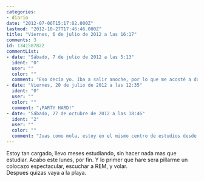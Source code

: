 ```yaml
---
categories:
- diario
date: "2012-07-06T15:17:02.000Z"
lastmod: "2012-10-27T17:46:46.000Z"
title: "Viernes, 6 de julio de 2012 a las 16:17"
comments: 3
id: 1341587822
commentList:
- date: "Sábado, 7 de julio de 2012 a las 5:13"
  ident: "0"
  user: ""
  color: ""
  comment: "Eso decía yo. Iba a salir anoche, por lo que me acosté a dormir la siesta...y me acabo de despertar."
- date: "Viernes, 20 de julio de 2012 a las 12:35"
  ident: "0"
  user: ""
  color: ""
  comment: "¡PARTY HARD!"
- date: "Sábado, 27 de octubre de 2012 a las 18:46"
  ident: "2"
  user: ""
  color: ""
  comment: "Juas como mola, estoy en el mismo centro de estudios desde donde escribi esa entrada. Al final si me pille aquel colocazo. Y ahora estoy otra vez estudiando para los siguientes examenes xD"
---
```


Estoy tan cargado, llevo meses estudiando, sin hacer nada mas que estudiar. Acabo este lunes, por fin. Y lo primer que hare sera pillarme un colocazo espectacular, escuchar a REM, y volar.  
Despues quizas vaya a la playa.